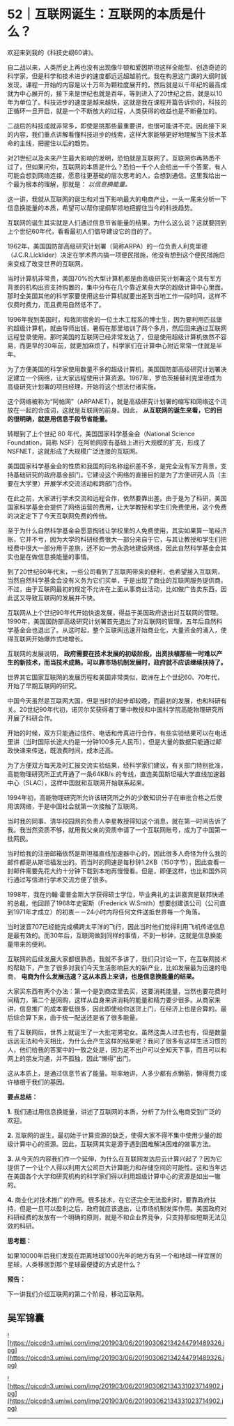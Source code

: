 # 52｜互联网诞生：互联网的本质是什么？

欢迎来到我的《科技史纲60讲》。

自二战以来，人类历史上再也没有出现像牛顿和爱因斯坦这样全能型、创造奇迹的科学家，但是科学和技术进步的速度都远远超越前代。我在构思这门课的大纲时就发现，课程一开始的内容是以十万年为颗粒度展开的，然后就是以千年纪的最高成就为中心展开的，接下来是世纪也就是百年，等到进入了20世纪之后，就是以10年为单位了。科技进步的速度是越来越快，这就是我在课程开篇告诉你的，科技的正循环一旦开启，就是一个不断放大的过程，人类获得的收益也是不断叠加的。

二战后的科技成就非常多，即使是挑那些最重要讲，也很可能讲不完。因此接下来的内容，我们重点讲解看懂科技进步的线索，这样大家能够更好地理解当下技术革命的主线，把握住以后的趋势。

对21世纪以及未来产生最大影响的发明，恐怕就是互联网了。互联网你再熟悉不过了，但如果问你，互联网的本质是什么？恐怕一千个人会给出一千个答案，有人可能会想到网络连接，愿意往更基础的层次思考的人，会想到通信。这里我给出一个最为根本的理解，那就是： *以信息换能量。*

这一讲，我就从互联网的诞生和对当下影响最大的电商产业，一头一尾来分析一下信息换能量的本质，希望可以帮你提纲挈领地把握住当今的科技趋势。

互联网的诞生其实就是人们通过信息节省能量的结果。为什么这么说？这就要回到上个世纪60年代，看看最初人们倡导建设它的目的了。

1962年，美国国防部高级研究计划署（简称ARPA）的一位负责人利克里德（J.C.R.Licklider）决定在学术界内搞一项便民措施，他没有想到这个便民措施后来变成了改变世界的互联网。

当时计算机非常贵，美国70%的大型计算机都是由高级研究计划署这个具有军方背景的机构出资支持购置的，集中分布在几个靠近某些大学的超级计算中心里面。那时全美国其他的科学家要使用这些计算机就要出差到当地工作一段时间，这样不仅费时费力，而且费用自然低不了。

1996年我到美国时，和我同宿舍的一位土木工程系的博士生，因为要利用匹兹堡的超级计算机，就由导师出钱，暑假在那里培训了两个多月，然后回来通过互联网远程登录使用。那时美国的互联网已经非常发达了，但是使用超级计算机依然不容易，而更早的30年前，就更加麻烦了，科学家们在计算中心附近常常一住就是半年。

为了方便美国的科学家使用数量不多的超级计算机，美国国防部高级研究计划署决定建立一个网络，让大家远程使用计算资源。1967年，罗伯茨接替利克里德成为高级研究计划署的项目经理，开始将这个想法付诸实施。

这个网络被称为“阿帕网”（ARPANET），就是高级研究计划署的缩写和网络这个词放在一起的合成词，这就是互联网的前身。因此， **从互联网的诞生来看，它的目的很明确，就是用信息手段节省能量。**

转眼到了上个世纪 80 年代，美国国家科学基金会（National Science Foundation，简称 NSF）在阿帕网原有基础上进行大规模的扩充，形成了NSFNET，这就形成了大规模广泛连接的互联网。

美国国家科学基金会的性质和我国的同名称组织差不多，是完全没有军方背景，支持基础研究的政府基金部门。它建设这个网络的直接目的是为了方便研究人员（主要在大学里）开展学术交流活动和跨部门合作。

在此之前，大家进行学术交流和远程合作，依然要靠出差。由于是为了科研，美国国家科学基金会提供了网络运营的费用，让大学教授和学生们免费使用，这个免费的决定定下了今天互联网免费的传统。

至于为什么自然科学基金会愿意掏钱让学校里的人免费使用，其实如果算一笔经济账，它并不亏，因为大学的科研经费很大一部分来自于它，与其让教授和学生们把经费中很大一部分用于差旅，还不如一劳永逸地建设网络，因此自然科学基金会其实也是在做信息换能量的事情。

到了20世纪80年代末，一些公司看到了互联网带来的便利，也希望接入互联网，当然自然科学基金会没有义务为它们买单，于是出现了商业的互联网服务提供商。不过，由于互联网最初的规定不允许在上面从事商业活动，比如做广告卖东西，因此这又导致互联网的发展并不快。

互联网从上个世纪90年代开始快速发展，得益于美国政府退出对互联网的管理。1990年，美国国防部高级研究计划署首先退出了对互联网的管理，五年后自然科学基金会也退出了。从这时起，整个互联网迅速开始商业化，大量资金的涌入，使得互联网开始爆炸式地增长。

互联网的发展说明， **政府需要在技术发展的初级阶段，出资扶植那些一时难以产生的新技术，而当技术成熟，可以靠市场机制发展时，政府就不应该继续扶持了。**

世界其它国家互联网的发展历程和美国非常类似，欧洲在上个世纪60、70年代，开始了早期互联网的研究。

中国今天虽然是互联网大国，但是当时的起步却较晚，而最初的发展，也和科研有关。20世纪90年代初，诺贝尔奖获得者丁肇中教授和中国科学院高能物理研究所开展了科研合作。

开始的时候，双方只能通过信件、电话和传真进行合作，有些实验结果可以在电话里讲（当时国际长途大约是一分钟100多元人民币），但是大量的数据只能通过邮政快递来传送，既浪费时间，成本还高。

为了方便双方每天及时汇报交流实验结果，经科学家们建议，有关部门特别批准，高能物理研究所正式开通了一条64KB/s 的专线，直连美国斯坦福大学直线加速器中心（SLAC），这样中国就和互联网开始联系起来。

1994年初，高能物理研究所允许该研究所之外的少数知识分子在审批合格之后使用该网络，于是中国社会就第一次接触了互联网。

当时我的同事、清华校园网的负责人李星教授得知这个消息，就在第一时间告诉了我。我当然资质不够，就用我父亲的资质申请了一个互联网账号，成为了中国第一批网民。

当时给我的注册邮箱依然是斯坦福直线加速器中心的，因此很多人奇怪为什么我的邮件都是从斯坦福发出的。而当时的网速是每秒钟1.2KB（150字节），因此查看一封邮件需要先花大约十分钟下载到本地再慢慢看。但是，即便这样，也比和国外同行通过写信进行学术交流方便了很多。

1998年，我在约翰·霍普金斯大学获得硕士学位，毕业典礼的主讲嘉宾是联邦快递的总裁，他回顾了1968年史密斯（Frederick W.Smith）想要创建该公司（公司直到1971年才成立）的初衷－－24小时内将任何文件送抵世界每一个角落。

当时波音707已经能完成横跨太平洋的飞行，因此当时他们觉得利用飞机传递信息是最有效的。而30年后，互联网做到同样的事情，不到一秒钟，这就是信息换能量带来的便利。

互联网的后续发展大家都很熟悉，我就不多讲了，我们只讨论一下，在互联网技术的帮助下，产生了很多对我们今天生活影响巨大的新产业，比如发展最为迅速的电商， **电商为什么发展迅速？这从本质上来讲，也是信息换能量的结果。**

大家买东西有两个办法：第一个是到商店里去买，这要消耗能量，当然也要花费时间精力，第二个是网购，这样从自身来讲消耗的能量和精力要少很多。从商家来讲，信息推广的成本要低很多，因此即使给你送货上门，在经济上也是合算的。最后综合算下来，由于统一配送还是省了很多能量。

有了互联网后，世界上就诞生了一大批宅男宅女。虽然这类人过去也有，但是数量远远无法和今天相比，为什么会产生这样的结果呢？我问了很多有这样生活习惯的人，他们给我的答案中的一致之处是，因为足不出户可以全知天下事，而且可以和网上的朋友沟通，并不孤独，因此“懒得”出门。

这从本质上，是通过信息节省了能量。坦率地讲，人多少都有点懒筋，懒得费力或许植根于我们的基因。

 **要点总结：**

 **1.** 我们通过用信息换能量，讲述了互联网的本质，分析了为什么电商受到广泛的欢迎。

 **2.** 互联网的诞生，最初始于计算资源的缺乏，使得大家不得不集中使用少量的超级计算中心的资源。因此，互联网其实是源于遇到困难解决困难的做事方法。

 **3.** 从今天的内容我们作一个延伸，为什么在互联网发达后云计算兴起了？因为它提供了一个让个人得以利用大公司巨大计算能力和存储空间的可能性。这和当年远在美国各个大学和研究机构的科学家们得以利用超级计算中心的资源是如出一辙的。

 **4.** 商业化对技术推广的作用。很多技术，在它还完全无法盈利时，要靠政府扶持，但是一旦可以盈利之后，政府就应该退出，让市场机制发挥作用。美国政府对科研经费的发放有一个明确的原则，就是不和企业界竞争，只支持那些短期无法见效的科研。

 **思考题：**

如果10000年后我们发现在距离地球1000光年的地方有另一个和地球一样宜居的星球，人类移居到那个星球最便捷的方式是什么？

 **预告：**

下一讲我们介绍互联网的第二个阶段，移动互联网。

## 吴军锦囊

![https://piccdn3.umiwi.com/img/201903/06/201903062134244791489326.jpg](https://piccdn3.umiwi.com/img/201903/06/201903062134244791489326.jpg)

![https://piccdn3.umiwi.com/img/201903/06/201903062134331023714902.jpg](https://piccdn3.umiwi.com/img/201903/06/201903062134331023714902.jpg)

---

